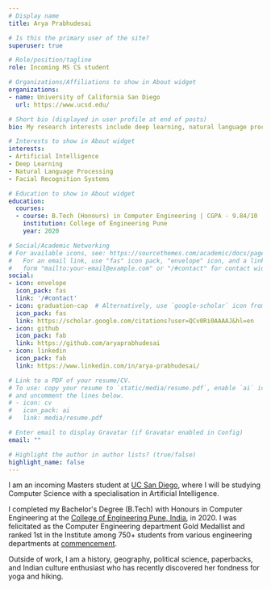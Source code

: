 ```yaml
---
# Display name
title: Arya Prabhudesai

# Is this the primary user of the site?
superuser: true

# Role/position/tagline
role: Incoming MS CS student

# Organizations/Affiliations to show in About widget
organizations:
- name: University of California San Diego
  url: https://www.ucsd.edu/

# Short bio (displayed in user profile at end of posts)
bio: My research interests include deep learning, natural language processing, and computer vision

# Interests to show in About widget
interests:
- Artificial Intelligence
- Deep Learning
- Natural Language Processing
- Facial Recognition Systems

# Education to show in About widget
education:
  courses:
  - course: B.Tech (Honours) in Computer Engineering | CGPA - 9.84/10 
    institution: College of Engineering Pune
    year: 2020

# Social/Academic Networking
# For available icons, see: https://sourcethemes.com/academic/docs/page-builder/#icons
#   For an email link, use "fas" icon pack, "envelope" icon, and a link in the
#   form "mailto:your-email@example.com" or "/#contact" for contact widget.
social:
- icon: envelope
  icon_pack: fas
  link: '/#contact'
- icon: graduation-cap  # Alternatively, use `google-scholar` icon from `ai` icon pack
  icon_pack: fas
  link: https://scholar.google.com/citations?user=QCv0Ri0AAAAJ&hl=en
- icon: github
  icon_pack: fab
  link: https://github.com/aryaprabhudesai
- icon: linkedin
  icon_pack: fab
  link: https://www.linkedin.com/in/arya-prabhudesai/

# Link to a PDF of your resume/CV.
# To use: copy your resume to `static/media/resume.pdf`, enable `ai` icons in `params.toml`, 
# and uncomment the lines below.
# - icon: cv
#   icon_pack: ai
#   link: media/resume.pdf

# Enter email to display Gravatar (if Gravatar enabled in Config)
email: ""

# Highlight the author in author lists? (true/false)
highlight_name: false
---
```


I am an incoming Masters student at [UC San Diego](https://www.ucsd.edu/), where I will be studying Computer Science with a specialisation in Artificial Intelligence.

I completed my Bachelor's Degree (B.Tech) with Honours in Computer Engineering at the [College of Engineering Pune, India](https://www.coep.org.in/), in 2020. I was felicitated as the Computer Engineering department Gold Medallist and ranked 1st in the Institute among 750+ students from various engineering departments at [commencement](https://www.coep.org.in/content/graduationceremonyofthefourteenthbatchofengineersheldonthursday29thoctober). 

Outside of work, I am a history, geography, political science, paperbacks, and Indian culture enthusiast who has recently discovered her fondness for yoga and hiking. 
